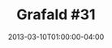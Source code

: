 ---
title: "Grafald #31"
type: "image"
date: 2013-03-10T01:00:00-04:00
draft: false
categories: ["Projects"]
image_path: "../img/2013/31.png"
alt_text: ""
is_subpage: true
---